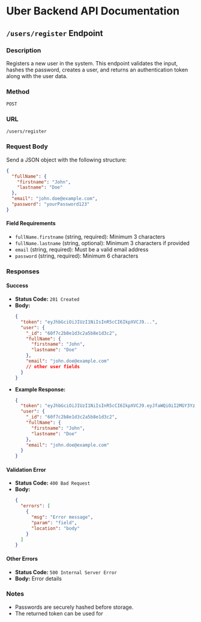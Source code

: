 # Uber Backend API Documentation

## `/users/register` Endpoint

### **Description**

Registers a new user in the system. This endpoint validates the input, hashes the password, creates a user, and returns an authentication token along with the user data.

### **Method**

`POST`

### **URL**

`/users/register`

### **Request Body**

Send a JSON object with the following structure:

```json
{
  "fullName": {
    "firstname": "John",
    "lastname": "Doe"
  },
  "email": "john.doe@example.com",
  "password": "yourPassword123"
}
```

#### **Field Requirements**

- `fullName.firstname` (string, required): Minimum 3 characters
- `fullName.lastname` (string, optional): Minimum 3 characters if provided
- `email` (string, required): Must be a valid email address
- `password` (string, required): Minimum 6 characters

### **Responses**

#### **Success**

- **Status Code:** `201 Created`
- **Body:**
  ```json
  {
    "token": "eyJhbGciOiJIUzI1NiIsInR5cCI6IkpXVCJ9...",
    "user": {
      "_id": "60f7c2b8e1d3c2a5b8e1d3c2",
      "fullName": {
        "firstname": "John",
        "lastname": "Doe"
      },
      "email": "john.doe@example.com"
      // other user fields
    }
  }
  ```
- **Example Response:**
  ```json
  {
    "token": "eyJhbGciOiJIUzI1NiIsInR5cCI6IkpXVCJ9.eyJfaWQiOiI2MGY3YzJiOGUxZDNjMmE1YjhlMWQzYzIiLCJpYXQiOjE2MjYwODQwMDB9.abc123def456ghi789jkl012mno345pqr678stu901vwx234yz567",
    "user": {
      "_id": "60f7c2b8e1d3c2a5b8e1d3c2",
      "fullName": {
        "firstname": "John",
        "lastname": "Doe"
      },
      "email": "john.doe@example.com"
    }
  }
  ```

#### **Validation Error**

- **Status Code:** `400 Bad Request`
- **Body:**
  ```json
  {
    "errors": [
      {
        "msg": "Error message",
        "param": "field",
        "location": "body"
      }
    ]
  }
  ```

#### **Other Errors**

- **Status Code:** `500 Internal Server Error`
- **Body:** Error details

### **Notes**

- Passwords are securely hashed before storage.
- The returned token can be used for

